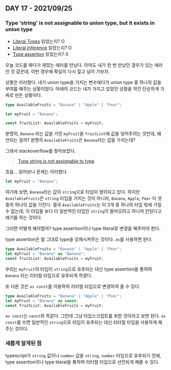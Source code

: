 ## DAY 17 - 2021/09/25

### Type 'string' is not assignable to union type, but it exists in union type

- [Literal Types](https://www.typescriptlang.org/docs/handbook/2/everyday-types.html#literal-types) 읽었는지? O
- [Literal Inference](https://www.typescriptlang.org/docs/handbook/2/everyday-types.html#literal-inference) 읽었는지? O
- [Type assertion](https://www.typescriptlang.org/docs/handbook/2/everyday-types.html#type-assertions) 읽었는지? X

오늘 코드를 짜다가 재밌는 에러를 만났다. 아마도 내가 한 번 만났던 경우가 있는 에러인 것 같은데, 이번 경우에 확실히 다시 짚고 넘어 가보자.

상황은 이러했다. 내가 union type을 가지는 변수에다가 union type 중 하나의 값을 부여를 해주는 상황이었다. 아래의 코드는 내가 가지고 있었던 상황을 약간 단순하게 가짜로 만든 상황이다.

```typescript
type AvailableFruits = "Banana" | "Apple" | "Pear";

let myFruit = "Banana";

const fruitList: AvailableFruits = myFruit;
```

분명히, `Banana` 라는 값을 가진 `myFruit`을 `fruitList`에 값을 넣어주려는 것인데, 왜 안되는 걸까? 분명히 `AvailableFruits`은 `Banana`라는 값을 가지는데?

그래서 stackoverflow를 찾아보았다.

> [Type string is not assignable to type](https://stackoverflow.com/questions/37978528/typescript-type-string-is-not-assignable-to-type)

흐음... 읽어보니 문제는 이러했다.

```typescript
let myFruit = "Banana";
```

여기에 보면, `Banana`라는 값이 `string`으로 타입이 정의되고 있다. 하지만 `AvailableFruits`은 `string` 타입을 가지는 것이 아니라, `Banana`, `Apple`, `Pear` 이 셋 중의 하나의 값을 가진다. 결국 `AvailableFruits`는 이 3개 중 하나의 타입 밖에 가질 수 없는데, 이 타입들 보다 더 일반적인 타입인 `string`이 들어오려고 하니까 안된다고 얘기를 하는 것이다.

그러면 어떻게 해야할까? type assertion이나 type literal로 변경을 해주어야 한다.

type assertion은 말 그대로 type을 강제시켜주는 것이다. `as`를 사용하면 된다.

```typescript
type AvailableFruits = "Banana" | "Apple" | "Pear";
let myFruit = "Banana" as "Banana";
const fruitList: AvailableFruits = myFruit;
```

우리는 `myFruit`의 타입이 `string`으로 유추되는 대신 type assertion을 통하여 `Banana` 라는 리터럴 타입으로 유추되게 하였다.

또 다른 것은 `as const`를 이용하여 리터럴 타입으로 변경하여 줄 수 있다.

```typescript
type AvailableFruits = "Banana" | "Apple" | "Pear";
let myFruit = "Banana" as const;
const fruitList: AvailableFruits = myFruit;
```

`as const`는 `const`와 똑같다. 그런데 그냥 타입스크립트를 위한 것이라고 보면 된다. `as const`를 쓰면 일반적인 `string`으로 타입이 유추되는 대신 리터럴 타입을 사용하게 해주는 것이다.

### 새롭게 알게된 점

typescript가 `string` 값이나 `number` 값을 `string`, `number` 타입으로 유추되기 전에, type assertion이나 type literal을 통하여
리터럴 타입으로 선언되게 해줄 수 있다.
